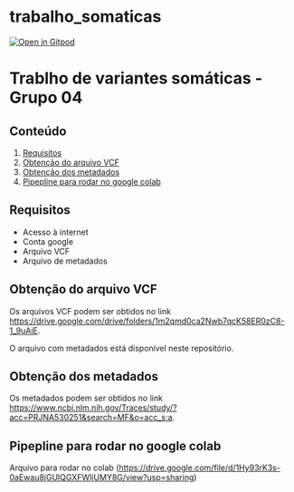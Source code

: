 # trabalho_somaticas

[![Open in Gitpod](https://gitpod.io/button/open-in-gitpod.svg)]([https://gitpod.io/#https://github.com/fabio-marcelo/trabalho_somaticas])

# Trablho de variantes somáticas - Grupo 04

## Conteúdo
1. [Requisitos](#requisitos)
2. [Obtenção do arquivo VCF](#vcf)
3. [Obtenção dos metadados](#metadados)
4. [Pipepline para rodar no google colab](#colab)


<div id='requisitos'/>  

## Requisitos
  * Acesso à internet
  * Conta google
  * Arquivo VCF 
  * Arquivo de metadados

<div id='requisitos'/>

<div id='vcf'/>

## Obtenção do arquivo VCF

Os arquivos VCF podem ser obtidos no link https://drive.google.com/drive/folders/1m2qmd0ca2Nwb7qcK58ER0zC8-1_9uAiE.

O arquivo com metadados está disponível neste repositório.

<div id='vcf'/>

<div id='metadados'/>

## Obtenção dos metadados

Os metadados podem ser obtidos no link https://www.ncbi.nlm.nih.gov/Traces/study/?acc=PRJNA530251&search=MF&o=acc_s:a.

<div id='metadados'/>

<div id='colab'/>

## Pipepline para rodar no google colab
Arquivo para rodar no colab (https://drive.google.com/file/d/1Hy93rK3s-0aEwau8jGUlQGXFWIjUMY8G/view?usp=sharing)

<div id='colab'/>

